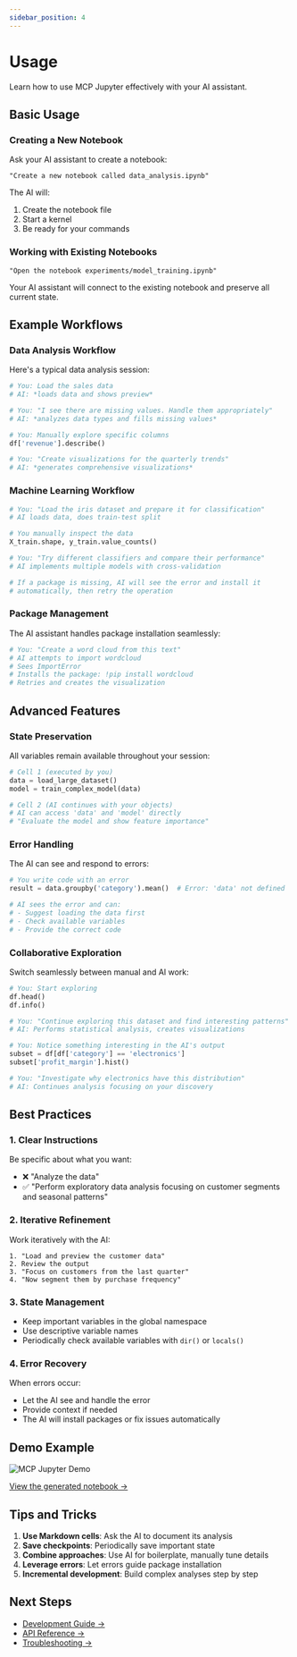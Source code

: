 ```yaml
---
sidebar_position: 4
---
```


# Usage

Learn how to use MCP Jupyter effectively with your AI assistant.

## Basic Usage

### Creating a New Notebook

Ask your AI assistant to create a notebook:

```
"Create a new notebook called data_analysis.ipynb"
```

The AI will:
1. Create the notebook file
2. Start a kernel
3. Be ready for your commands

### Working with Existing Notebooks

```
"Open the notebook experiments/model_training.ipynb"
```

Your AI assistant will connect to the existing notebook and preserve all current state.

## Example Workflows

### Data Analysis Workflow

Here's a typical data analysis session:

```python
# You: Load the sales data
# AI: *loads data and shows preview*

# You: "I see there are missing values. Handle them appropriately"
# AI: *analyzes data types and fills missing values*

# You: Manually explore specific columns
df['revenue'].describe()

# You: "Create visualizations for the quarterly trends"
# AI: *generates comprehensive visualizations*
```

### Machine Learning Workflow

```python
# You: "Load the iris dataset and prepare it for classification"
# AI loads data, does train-test split

# You manually inspect the data
X_train.shape, y_train.value_counts()

# You: "Try different classifiers and compare their performance"
# AI implements multiple models with cross-validation

# If a package is missing, AI will see the error and install it
# automatically, then retry the operation
```

### Package Management

The AI assistant handles package installation seamlessly:

```python
# You: "Create a word cloud from this text"
# AI attempts to import wordcloud
# Sees ImportError
# Installs the package: !pip install wordcloud
# Retries and creates the visualization
```

## Advanced Features

### State Preservation

All variables remain available throughout your session:

```python
# Cell 1 (executed by you)
data = load_large_dataset()
model = train_complex_model(data)

# Cell 2 (AI continues with your objects)
# AI can access 'data' and 'model' directly
# "Evaluate the model and show feature importance"
```

### Error Handling

The AI can see and respond to errors:

```python
# You write code with an error
result = data.groupby('category').mean()  # Error: 'data' not defined

# AI sees the error and can:
# - Suggest loading the data first
# - Check available variables
# - Provide the correct code
```

### Collaborative Exploration

Switch seamlessly between manual and AI work:

```python
# You: Start exploring
df.head()
df.info()

# You: "Continue exploring this dataset and find interesting patterns"
# AI: Performs statistical analysis, creates visualizations

# You: Notice something interesting in the AI's output
subset = df[df['category'] == 'electronics']
subset['profit_margin'].hist()

# You: "Investigate why electronics have this distribution"
# AI: Continues analysis focusing on your discovery
```

## Best Practices

### 1. Clear Instructions

Be specific about what you want:
- ❌ "Analyze the data"
- ✅ "Perform exploratory data analysis focusing on customer segments and seasonal patterns"

### 2. Iterative Refinement

Work iteratively with the AI:
```
1. "Load and preview the customer data"
2. Review the output
3. "Focus on customers from the last quarter"
4. "Now segment them by purchase frequency"
```

### 3. State Management

- Keep important variables in the global namespace
- Use descriptive variable names
- Periodically check available variables with `dir()` or `locals()`

### 4. Error Recovery

When errors occur:
- Let the AI see and handle the error
- Provide context if needed
- The AI will install packages or fix issues automatically

## Demo Example

![MCP Jupyter Demo](/demos/goose-demo.png)

[View the generated notebook →](https://github.com/squareup/mcp-jupyter/blob/main/demos/demo.ipynb)

## Tips and Tricks

1. **Use Markdown cells**: Ask the AI to document its analysis
2. **Save checkpoints**: Periodically save important state
3. **Combine approaches**: Use AI for boilerplate, manually tune details
4. **Leverage errors**: Let errors guide package installation
5. **Incremental development**: Build complex analyses step by step

## Next Steps

- [Development Guide →](/docs/development)
- [API Reference →](/docs/api)
- [Troubleshooting →](/docs/troubleshooting)
